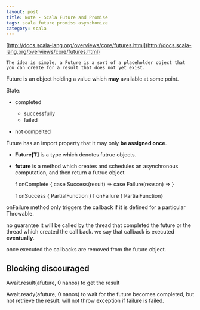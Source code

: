 ```yaml
---
layout: post
title: Note - Scala Future and Promise
tags: scala future promiss asynchonize
category: scala
---
```


[http://docs.scala-lang.org/overviews/core/futures.html](http://docs.scala-lang.org/overviews/core/futures.html)

	The idea is simple, a Future is a sort of a placeholder object that you can create for a result that does not yet exist. 

Future is an object holding a value which **may** available at some point.

State: 

- completed

	- successfully
	- failed
	
- not compelted

Future has an import property that it may only **be assigned once**.

- **Future[T]** is a type which denotes futrue objects.
- **future** is a method which creates and schedules an asynchronous computation, and then return a futrue object


	f onComplete {
		case Success(result) =>
		case Failure(reason) =>
	}
	
	f onSuccess { PartialFunction }
	f onFailure { PartialFunction}
	
onFailure method only triggers the callback if it is defined for a particular Throwable.

no guarantee it will be called by the thread that completed the future or the thread which created the call back. we say that callback is executed **eventually**.

once executed the callbacks are removed from the future object.

## Blocking discouraged
Await.result(afuture, 0 nanos) to get the result

Await.ready(afuture, 0 nanos) to wait for the future becomes completed, but not retrieve the result. will not throw exception if failure is failed.
	
